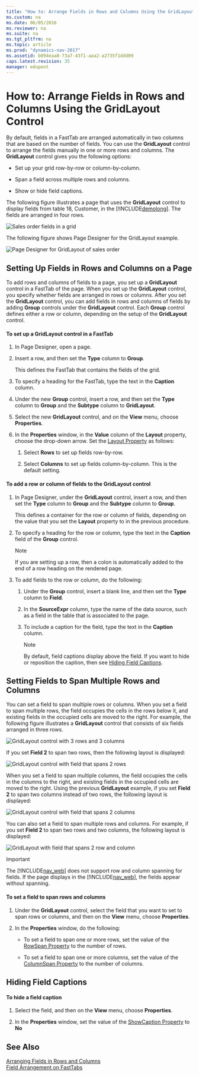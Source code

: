 ```yaml
---
title: "How to: Arrange Fields in Rows and Columns Using the GridLayout Control"
ms.custom: na
ms.date: 06/05/2016
ms.reviewer: na
ms.suite: na
ms.tgt_pltfrm: na
ms.topic: article
ms.prod: "dynamics-nav-2017"
ms.assetid: b094eaa8-73a7-43f1-aaa2-a2735f1ddd09
caps.latest.revision: 35
manager: edupont
---
```

# How to: Arrange Fields in Rows and Columns Using the GridLayout Control
By default, fields in a FastTab are arranged automatically in two columns that are based on the number of fields. You can use the **GridLayout** control to arrange the fields manually in one or more rows and columns. The **GridLayout** control gives you the following options:  
  
-   Set up your grid row-by-row or column-by-column.  
  
-   Span a field across multiple rows and columns.  
  
-   Show or hide field captions.  
  
 The following figure illustrates a page that uses the **GridLayout** control to display fields from table 18, Customer, in the [!INCLUDE[demolong](includes/demolong_md.md)]. The fields are arranged in four rows.  
  
 ![Sales order fields in a grid](media/RTCGridLayoutSalesOrderExample.png "RTCGridLayoutSalesOrderExample")  
  
 The following figure shows Page Designer for the GridLayout example.  
  
 ![Page Designer for GridLayout of sales order](media/PageDesignerGridLayoutSalesOrder.png "PageDesignerGridLayoutSalesOrder")  
  
## Setting Up Fields in Rows and Columns on a Page  
 To add rows and columns of fields to a page, you set up a **GridLayout** control in a FastTab of the page. When you set up the **GridLayout** control, you specify whether fields are arranged in rows or columns. After you set the **GridLayout** control, you can add fields in rows and columns of fields by adding **Group** controls under the **GridLayout** control. Each **Group** control defines either a row or column, depending on the setup of the **GridLayout** control.  
  
#### To set up a GridLayout control in a FastTab  
  
1.  In Page Designer, open a page.  
  
2.  Insert a row, and then set the **Type** column to **Group**.  
  
     This defines the FastTab that contains the fields of the grid.  
  
3.  To specify a heading for the FastTab, type the text in the **Caption** column.  
  
4.  Under the new **Group** control, insert a row, and then set the **Type** column to **Group** and the **Subtype** column to **GridLayout**.  
  
5.  Select the new **GridLayout** control, and on the **View** menu, choose **Properties**.  
  
6.  In the **Properties** window, in the **Value** column of the **Layout** property, choose the drop-down arrow. Set the [Layout Property](Layout-Property.md) as follows:  
  
    1.  Select **Rows** to set up fields row-by-row.  
  
    2.  Select **Columns** to set up fields column-by-column. This is the default setting.  
  
#### To add a row or column of fields to the GridLayout control  
  
1.  In Page Designer, under the **GridLayout** control, insert a row, and then set the **Type** column to **Group** and the **Subtype** column to **Group**.  
  
     This defines a container for the row or column of fields, depending on the value that you set the **Layout** property to in the previous procedure.  
  
2.  To specify a heading for the row or column, type the text in the **Caption** field of the **Group** control.  
  
    > [!NOTE]  
    >  If you are setting up a row, then a colon is automatically added to the end of a row heading on the rendered page.  
  
3.  To add fields to the row or column, do the following:  
  
    1.  Under the **Group** control, insert a blank line, and then set the **Type** column to **Field**.  
  
    2.  In the **SourceExpr** column, type the name of the data source, such as a field in the table that is associated to the page.  
  
    3.  To include a caption for the field, type the text in the **Caption** column.  
  
        > [!NOTE]  
        >  By default, field captions display above the field. If you want to hide or reposition the caption, then see [Hiding Field Captions](How-to--Arrange-Fields-in-Rows-and-Columns-Using-the-GridLayout-Control.md#position).  
  
## Setting Fields to Span Multiple Rows and Columns  
 You can set a field to span multiple rows or columns. When you set a field to span multiple rows, the field occupies the cells in the rows below it, and existing fields in the occupied cells are moved to the right. For example, the following figure illustrates a **GridLayout** control that consists of six fields arranged in three rows.  
  
 ![GridLayout control with 3 rows and 3 columns](media/NAVGridLayout3rX3c.png "NAVGridLayout3rX3c")  
  
 If you set **Field 2** to span two rows, then the following layout is displayed:  
  
 ![GridLayout control with field that spans 2 rows](media/NAVGridLayoutRowSpan3x3.png "NAVGridLayoutRowSpan3x3")  
  
 When you set a field to span multiple columns, the field occupies the cells in the columns to the right, and existing fields in the occupied cells are moved to the right. Using the previous **GridLayout** example, if you set **Field 2** to span two columns instead of two rows, the following layout is displayed:  
  
 ![GridLayout control with field that spans 2 columns](media/NAVGridLayoutColSpan3x3.png "NAVGridLayoutColSpan3x3")  
  
 You can also set a field to span multiple rows and columns. For example, if you set **Field 2** to span two rows and two columns, the following layout is displayed:  
  
 ![GridLayout with field that spans 2 row and column](media/NAV_GridLayout_RoxColSpan_3x3.png "NAV\_GridLayout\_RoxColSpan\_3x3")  
  
> [!IMPORTANT]  
>  The [!INCLUDE[nav_web](includes/nav_web_md.md)] does not support row and column spanning for fields. If the page displays in the [!INCLUDE[nav_web](includes/nav_web_md.md)], the fields appear without spanning.  
  
#### To set a field to span rows and columns  
  
1.  Under the **GridLayout** control, select the field that you want to set to span rows or columns, and then on the **View** menu, choose **Properties**.  
  
2.  In the **Properties** window, do the following:  
  
    -   To set a field to span one or more rows, set the value of the [RowSpan Property](RowSpan-Property.md) to the number of rows.  
  
    -   To set a field to span one or more columns, set the value of the [ColumnSpan Property](ColumnSpan-Property.md) to the number of columns.  
  
##  <a name="position"></a> Hiding Field Captions  
  
#### To hide a field caption  
  
1.  Select the field, and then on the **View** menu, choose **Properties**.  
  
2.  In the **Properties** window, set the value of the [ShowCaption Property](ShowCaption-Property.md) to **No**  
  
## See Also  
 [Arranging Fields in Rows and Columns](Arranging-Fields-in-Rows-and-Columns.md)   
 [Field Arrangement on FastTabs](Field-Arrangement-on-FastTabs.md)